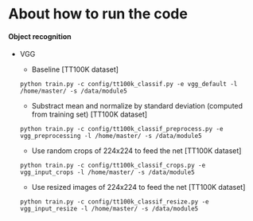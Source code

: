 # About how to run the code

#### Object recognition

  - VGG 
 
    - Baseline [TT100K dataset]
    
    ```
    python train.py -c config/tt100k_classif.py -e vgg_default -l /home/master/ -s /data/module5
    ```
    
    - Substract mean and normalize by standard deviation (computed from training set)  [TT100K dataset]
    
    ```
    python train.py -c config/tt100k_classif_preprocess.py -e vgg_preprocessing -l /home/master/ -s /data/module5
    ```
    
    - Use random crops of 224x224 to feed the net [TT100K dataset]
    
    ```
    python train.py -c config/tt100k_classif_crops.py -e vgg_input_crops -l /home/master/ -s /data/module5
    ```
    
    - Use resized images of 224x224 to feed the net [TT100K dataset]
    
    ```
    python train.py -c config/tt100k_classif_resize.py -e vgg_input_resize -l /home/master/ -s /data/module5
    ```
    
